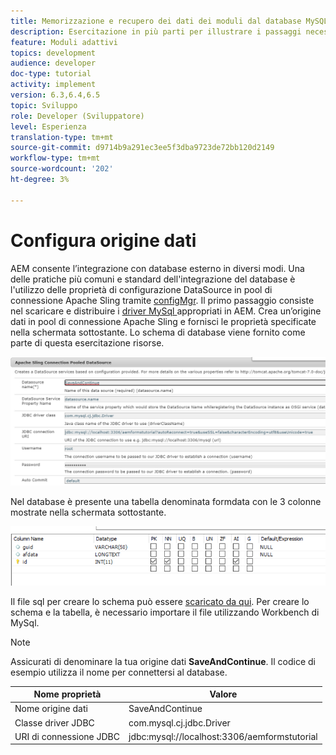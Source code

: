 ```yaml
---
title: Memorizzazione e recupero dei dati dei moduli dal database MySQL
description: Esercitazione in più parti per illustrare i passaggi necessari per memorizzare e recuperare i dati dei moduli
feature: Moduli adattivi
topics: development
audience: developer
doc-type: tutorial
activity: implement
version: 6.3,6.4,6.5
topic: Sviluppo
role: Developer (Sviluppatore)
level: Esperienza
translation-type: tm+mt
source-git-commit: d9714b9a291ec3ee5f3dba9723de72bb120d2149
workflow-type: tm+mt
source-wordcount: '202'
ht-degree: 3%

---
```


# Configura origine dati

AEM consente l’integrazione con database esterno in diversi modi. Una delle pratiche più comuni e standard dell&#39;integrazione del database è l&#39;utilizzo delle proprietà di configurazione DataSource in pool di connessione Apache Sling tramite [configMgr](http://localhost:4502/system/console/configMgr).
Il primo passaggio consiste nel scaricare e distribuire i [driver MySql ](https://mvnrepository.com/artifact/mysql/mysql-connector-java) appropriati in AEM.
Crea un’origine dati in pool di connessione Apache Sling e fornisci le proprietà specificate nella schermata sottostante. Lo schema di database viene fornito come parte di questa esercitazione risorse.

![sorgente dati](assets/save-continue.PNG)

Nel database è presente una tabella denominata formdata con le 3 colonne mostrate nella schermata sottostante.

![base dati](assets/data-base-tables.PNG)

Il file sql per creare lo schema può essere [scaricato da qui](assets/form-data-db.sql). Per creare lo schema e la tabella, è necessario importare il file utilizzando Workbench di MySql.

>[!NOTE]
>Assicurati di denominare la tua origine dati **SaveAndContinue**. Il codice di esempio utilizza il nome per connettersi al database.

| Nome proprietà | Valore |
------------------------|---------------------------------------
| Nome origine dati | SaveAndContinue |
| Classe driver JDBC | com.mysql.cj.jdbc.Driver |
| URI di connessione JDBC | jdbc:mysql://localhost:3306/aemformstutorial |


